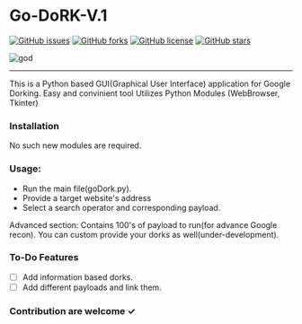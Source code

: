 # Go-DoRK-V.1 
[![GitHub issues](https://img.shields.io/github/issues/siditrix17/GoDork)](https://github.com/siditrix17/GoDork/issues)
[![GitHub forks](https://img.shields.io/github/forks/siditrix17/GoDork)](https://github.com/siditrix17/GoDork/network)
[![GitHub license](https://img.shields.io/github/license/siditrix17/GoDork)](https://github.com/siditrix17/GoDork/blob/main/LICENSE)
[![GitHub stars](https://img.shields.io/github/stars/siditrix17/GoDork)](https://github.com/siditrix17/GoDork/stargazers)

![god](https://user-images.githubusercontent.com/18136215/156018126-dc578836-84f1-4288-a179-ce91c08e31a0.png)

---
This is a Python based GUI(Graphical User Interface) application for Google Dorking. Easy and convinient tool
Utilizes Python Modules (WebBrowser, Tkinter)

### Installation
No such new modules are required.


### Usage: 
- Run the main file(goDork.py).
- Provide a target website's address
- Select a search operator and corresponding payload.

Advanced section: Contains 100's of payload to run(for advance Google recon).
You can custom provide your dorks as well(under-development).


### To-Do Features
- [ ] Add information based dorks.  
- [ ] Add different payloads and link them. 

### Contribution are welcome ✓
 
